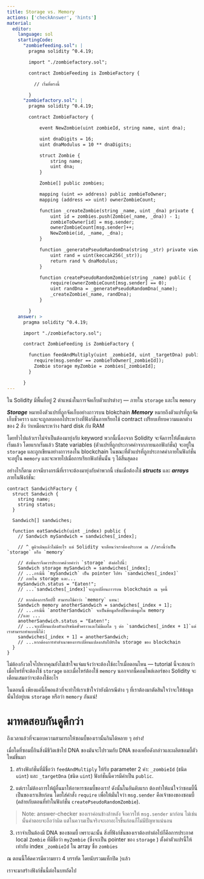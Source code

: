```yaml
---
title: Storage vs. Memory
actions: ['checkAnswer', 'hints']
material:
  editor:
    language: sol
    startingCode:
      "zombiefeeding.sol": |
        pragma solidity ^0.4.19;

        import "./zombiefactory.sol";

        contract ZombieFeeding is ZombieFactory {

          // เริ่มที่ตรงนี้

        }
      "zombiefactory.sol": |
        pragma solidity ^0.4.19;

        contract ZombieFactory {

            event NewZombie(uint zombieId, string name, uint dna);

            uint dnaDigits = 16;
            uint dnaModulus = 10 ** dnaDigits;

            struct Zombie {
                string name;
                uint dna;
            }

            Zombie[] public zombies;

            mapping (uint => address) public zombieToOwner;
            mapping (address => uint) ownerZombieCount;

            function _createZombie(string _name, uint _dna) private {
                uint id = zombies.push(Zombie(_name, _dna)) - 1;
                zombieToOwner[id] = msg.sender;
                ownerZombieCount[msg.sender]++;
                NewZombie(id, _name, _dna);
            }

            function _generatePseudoRandomDna(string _str) private view returns (uint) {
                uint rand = uint(keccak256(_str));
                return rand % dnaModulus;
            }

            function createPseudoRandomZombie(string _name) public {
                require(ownerZombieCount[msg.sender] == 0);
                uint randDna = _generatePseudoRandomDna(_name);
                _createZombie(_name, randDna);
            }

        }
    answer: >
      pragma solidity ^0.4.19;

      import "./zombiefactory.sol";

      contract ZombieFeeding is ZombieFactory {

        function feedAndMultiply(uint _zombieId, uint _targetDna) public {
          require(msg.sender == zombieToOwner[_zombieId]);
          Zombie storage myZombie = zombies[_zombieId];
        }

      }
---
```


ใน Solidity มีพื้นที่อยู่ 2 ตำแหน่งในการจัดเก็บตัวแปรต่างๆ — ภายใน `storage` และใน `memory`

**_Storage_** หมายถึงตัวแปรที่ถูกจัดเก็บอย่างถาวรบน blokchain 
**_Memory_** หมายถึงตัวแปรที่ถูกจัดเก็บชั่วคราว และจะถูกลบออกไประหว่างที่ฟังก์ชั่นภายเรียกใช้ contract เปรียบเทียบความแตกต่างของ 2 สิ่ง ว่าเหมือนระหว่าง hard disk กับ RAM

โดยทั่วไปแล้วเราไม่จำเป็นต้องมายุ่งกับ keyword พวกนี้เนื่องจาก Solidity จะจัดการให้ตั้งแต่แรกเริ่มแล้ว โดยแรกเริ่มแล้ว State variables (ตัวแปรที่ถูกประกาศค่าจากภายนอกฟังก์ชั่น) จะอยู่ใน `storage` และถูกเขียนอย่างถาวรลงใน blockchain ในขณะที่ตัวแปรที่ถูกประกาศค่าภายในฟังก์ชั่นจะอยู่ใน `memory` และจะหายไปเมื่อการเรียกฟังก์ชั่นนั้น ๆ ได้สิ้นสุดลง

อย่างไรก็ตาม อาจมีบางกรณีที่เราจะต้องมายุ่งกับคำพวกนี้ เช่นเมื่อต้องใช้ **_structs_** และ **_arrays_** ภายในฟังก์ชั่น:

```
contract SandwichFactory {
  struct Sandwich {
    string name;
    string status;
  }

  Sandwich[] sandwiches;

  function eatSandwich(uint _index) public {
    // Sandwich mySandwich = sandwiches[_index];

    // ^ ดูผิวเผินแล้วไม่มีอะไร แต่ Solidity จะเตือนว่าเราต้องประกาศ ณ //ตรงนี้ว่าเป็น `storage` หรือ `memory` 

    // ดังนั้นเราจึงควรประกาศด้วยคำว่า `storage` ดังต่อไปนี้:
    Sandwich storage mySandwich = sandwiches[_index];
    // ...กรณีนี้ `mySandwich` เป็น pointer ไปยัง `sandwiches[_index]`
    // ภายใน storage และ...
    mySandwich.status = "Eaten!";
    // ...`sandwiches[_index]`จะถูกเปลี่ยนถาวรบน blockchain ณ จุดนี้

    // หากต้องการก็อปปี้ สามารถใช้คำว่า `memory` แทน:
    Sandwich memory anotherSandwich = sandwiches[_index + 1];
    // ...กรณีนี้ `anotherSandwich` จะเป็นข้อมูลก็อปปี้ของข้อมูลใน memory
    //และ ...
    anotherSandwich.status = "Eaten!";
    // ...จะเปลี่ยนแปลงตัวแปรชนิดชั่วคราวและไม่มีผลใด ๆ ต่อ `sandwiches[_index + 1]`แต่เราสามารถทำแบบนี้ได้:
    sandwiches[_index + 1] = anotherSandwich;
    // ...หากต้องการทำสำเนาของการเปลี่ยนแปลงกลับไปยังใน storage ของ blockchain
  }
}
```

ไม่ต้องกังวลใจไปหากคุณยังไม่เข้าใจแจ่มแจ้งว่าจะต้องใช้อะไรเมื่อตอนไหน — tutorial นี้จะสอนว่าเมื่อไหร่ที่จะต้องใช้ `storage` และเมื่อไหร่ต้องใช้ `memory` นอกจากนี้คอมไพล์เลอร์ของ Solidity จะเตือนเสมอว่าจะต้องใช้อะไร

ในตอนนี้ เพียงแค่นี้ก็พอแล้วที่จะทำให้เราเข้าใจว่ายังมีกรณีต่าง ๆ ที่เราต้องมาตัดสินใจว่าจะให้ข้อมูลนั้นไปอยู่บน `storage` หรือว่า `memory` กันแน่!

# มาทดสอบกันดูดีกว่า

ถึงเวลาแล้วที่จะมอบความสามารถให้ซอมบี้ของเรานั้นกินได้หลาย ๆ อย่าง!

เมื่อใดที่ซอมบี้กินสิ่งมีชีวิตเข้าไป DNA ของมันจะไปรวมกับ DNA ของเหยื่อดังกล่าวและผลิตซอมบี้ตัวใหม่ขึ้นมา

1. สร้างฟังก์ชั่นที่มีชื่อว่า `feedAndMultiply` ให้รับ parameter 2 ค่า: `_zombieId` (ชนิด `uint`) และ `_targetDna` (ชนิด `uint`) ฟังก์ชั่นนี้ควรมีค่าเป็น `public`.

2. แต่เราไม่ต้องการให้ผู้อื่นมาให้อาหารซอมบี้ของเรา! ดังนั้นในอันดับแรก ต้องทำให้แน่ใจว่าซอมบี้นี้เป็นของเราเสียก่อน โดยใส่คำสั่ง `require` เพื่อให้มั่นใจว่า `msg.sender` คือเจ้าของของซอมบี้ (คล้ายกับตอนที่ทำในฟังก์ชั่น `createPseudoRandomZombie`).

 > Note: answer-checker ของเราค่อนข้างล้าหลัง จึงควรให้ `msg.sender` มาก่อน ไม่เช่นนั้นคำตอบจะถือว่าผิด แต่ในความเป็นจริงจะเอาอะไรขึ้นก่อนก็ไม่มีปัญหาแน่นอน

3. เราจำเป็นต้องมี DNA ของซอมบี้ เพราะฉะนั้น สิ่งที่ฟังก์ชั่นของเราต้องทำต่อไปก็คือการประกาศ local `Zombie` ที่มีชื่อว่า `myZombie` (ซึ่งจะเป็น pointer ของ `storage` ) ตั้งค่าตัวแปรนี้ให้เท่ากับ index `_zombieId` ใน array ชื่อ `zombies`

ณ ตอนนี้โค้ดควรมีความยาว 4 บรรทัด โดยนับรวมแท็กปิด `}`แล้ว 

เราจะมาสร้างฟังก์ชั่นนี้ต่อในบทถัดไป
